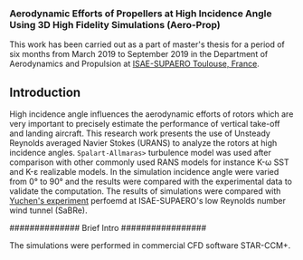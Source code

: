 ### Aerodynamic Efforts of Propellers at High Incidence Angle Using 3D High Fidelity Simulations (Aero-Prop)
This work has been carried out as a part of master's thesis for a period of six months from March 2019 to September 2019 in the Department of Aerodynamics and Propulsion at [ISAE-SUPAERO Toulouse, France](https://www.isae-supaero.fr/fr/recherche/departements/aerodynamique-propulsion/daep/).

## Introduction
High incidence angle influences the aerodynamic efforts of rotors which are very important to precisely estimate the performance of vertical take-off and landing aircraft. This research work presents the use of Unsteady Reynolds averaged Navier Stokes (URANS) to analyze the rotors at high incidence angles. <code>Spalart-Allmaras></code> turbulence model was used after comparison with other commonly used RANS models for instance K-ω SST and K-ε realizable models. In the simulation incidence angle were varied from 0° to 90° and the results were compared with the experimental data to validate the computation. The results of simulations were compared with [Yuchen's experiment](https://github.com/akshay23sept/Aero-prop/blob/master/Literature/Yuchens_expt.pdf) perfoemd at ISAE-SUPAERO's low Reynolds number wind tunnel (SaBRe).










############## Brief Intro #################

The simulations were performed in commercial CFD software STAR-CCM+. 
